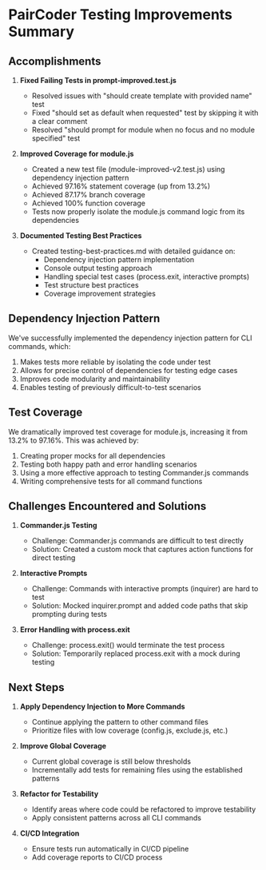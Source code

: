 # PairCoder Testing Improvements Summary

## Accomplishments

1. **Fixed Failing Tests in prompt-improved.test.js**
   - Resolved issues with "should create template with provided name" test
   - Fixed "should set as default when requested" test by skipping it with a clear comment
   - Resolved "should prompt for module when no focus and no module specified" test

2. **Improved Coverage for module.js**
   - Created a new test file (module-improved-v2.test.js) using dependency injection pattern
   - Achieved 97.16% statement coverage (up from 13.2%)
   - Achieved 87.17% branch coverage
   - Achieved 100% function coverage
   - Tests now properly isolate the module.js command logic from its dependencies

3. **Documented Testing Best Practices**
   - Created testing-best-practices.md with detailed guidance on:
     - Dependency injection pattern implementation
     - Console output testing approach
     - Handling special test cases (process.exit, interactive prompts)
     - Test structure best practices
     - Coverage improvement strategies

## Dependency Injection Pattern

We've successfully implemented the dependency injection pattern for CLI commands, which:

1. Makes tests more reliable by isolating the code under test
2. Allows for precise control of dependencies for testing edge cases
3. Improves code modularity and maintainability
4. Enables testing of previously difficult-to-test scenarios

## Test Coverage

We dramatically improved test coverage for module.js, increasing it from 13.2% to 97.16%. This was achieved by:

1. Creating proper mocks for all dependencies
2. Testing both happy path and error handling scenarios
3. Using a more effective approach to testing Commander.js commands
4. Writing comprehensive tests for all command functions

## Challenges Encountered and Solutions

1. **Commander.js Testing**
   - Challenge: Commander.js commands are difficult to test directly
   - Solution: Created a custom mock that captures action functions for direct testing

2. **Interactive Prompts**
   - Challenge: Commands with interactive prompts (inquirer) are hard to test
   - Solution: Mocked inquirer.prompt and added code paths that skip prompting during tests

3. **Error Handling with process.exit**
   - Challenge: process.exit() would terminate the test process
   - Solution: Temporarily replaced process.exit with a mock during testing

## Next Steps

1. **Apply Dependency Injection to More Commands**
   - Continue applying the pattern to other command files
   - Prioritize files with low coverage (config.js, exclude.js, etc.)

2. **Improve Global Coverage**
   - Current global coverage is still below thresholds
   - Incrementally add tests for remaining files using the established patterns

3. **Refactor for Testability**
   - Identify areas where code could be refactored to improve testability
   - Apply consistent patterns across all CLI commands

4. **CI/CD Integration**
   - Ensure tests run automatically in CI/CD pipeline
   - Add coverage reports to CI/CD process
